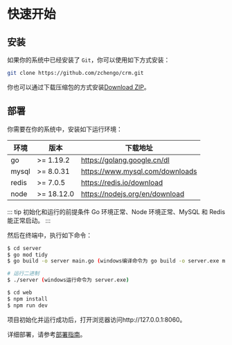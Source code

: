# 快速开始

## 安装

如果你的系统中已经安装了 ```Git```，你可以使用如下方式安装：

```bash
git clone https://github.com/zchengo/crm.git
```

你也可以通过下载压缩包的方式安装[Download ZIP](https://github.com/zchengo/crm/archive/refs/heads/main.zip)。

## 部署

你需要在你的系统中，安装如下运行环境：

| 环境 | 版本 | 下载地址 |
|---|---|---|
| go | >= 1.19.2 | https://golang.google.cn/dl |
| mysql | >= 8.0.31 | https://www.mysql.com/downloads |
| redis | >= 7.0.5 | https://redis.io/download |
| node | >= 18.12.0 | https://nodejs.org/en/download |

::: tip 初始化和运行的前提条件
Go 环境正常、Node 环境正常、MySQL 和 Redis 能正常启动。
:::

然后在终端中，执行如下命令：

```bash
$ cd server
$ go mod tidy
$ go build -o server main.go (windows编译命令为 go build -o server.exe main.go )

# 运行二进制
$ ./server (windows运行命令为 server.exe)

$ cd web
$ npm install
$ npm run dev
```

项目初始化并运行成功后，打开浏览器访问http://127.0.0.1:8060。

详细部署，请参考[部署指南](/project/docs/deploy-guide)。